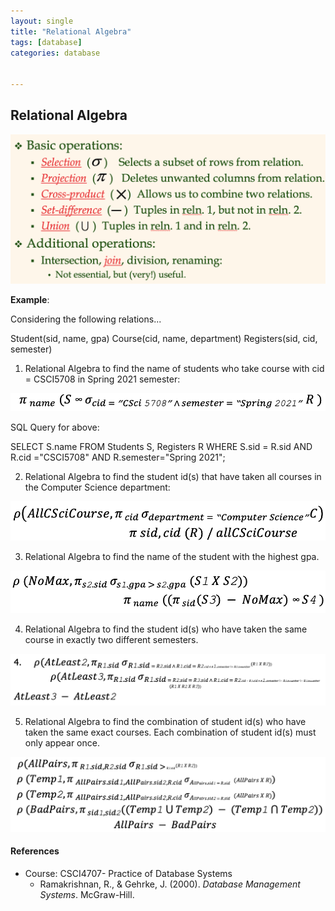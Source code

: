 ```yaml
---
layout: single
title: "Relational Algebra"
tags: [database]
categories: database


---
```


## Relational Algebra

![image-20211218055501407](/assets/images/image-20211218055501407.png)

**Example**:

Considering the following relations...

Student(sid, name, gpa) 
Course(cid, name, department) 
Registers(sid, cid, semester)

1. Relational Algebra to find the name of students who take course with cid = CSCI5708 in Spring 2021 semester:

![image-20211218063817351](/assets/images/image-20211218063817351.png)

SQL Query for above:

SELECT S.name
FROM Students S, Registers R
WHERE S.sid = R.sid AND
		R.cid ="CSCI5708" AND R.semester="Spring 2021";

2. Relational Algebra to find the student id(s) that have taken all courses in the Computer Science department:

![image-20211218065359702](/assets/images/image-20211218065359702.png)

3. Relational Algebra to find the name of the student with the highest gpa. 

![image-20211218065434476](/assets/images/image-20211218065434476.png)

4. Relational Algebra to find the student id(s) who have taken the same course in exactly two different semesters. 

![image-20211218065454254](/assets/images/image-20211218065454254.png)

5. Relational Algebra to find  the  combination  of  student  id(s)  who  have  taken  the  same  exact  courses.  Each combination of student id(s) must only appear once.

![image-20211218065514216](/assets/images/image-20211218065514216.png)





#### References

- Course: CSCI4707- Practice of Database Systems
  - Ramakrishnan, R., & Gehrke, J. (2000). *Database Management Systems*. McGraw-Hill. 

